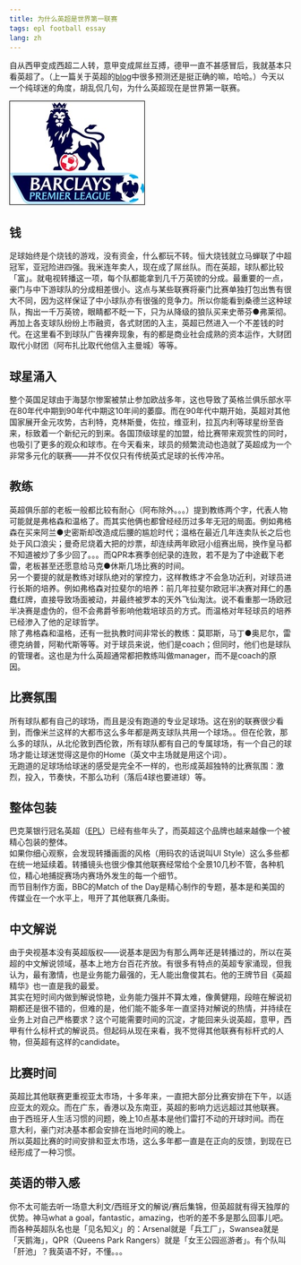 ```yaml
---
title: 为什么英超是世界第一联赛
tags: epl football essay
lang: zh
---
```


自从西甲变成西超二人转，意甲变成屌丝互搏，德甲一直不甚感冒后，我就基本只看英超了。（上一篇关于英超的[blog](http://www.lifebackup.cn/match-of-the-day-return.html)中很多预测还是挺正确的嘛，哈哈。）今天以一个纯球迷的角度，胡乱侃几句，为什么英超现在是世界第一联赛。

![](/images/201301/barclaysepl.jpg)

<!--more-->

## 钱

足球始终是个烧钱的游戏，没有资金，什么都玩不转。恒大烧钱就立马蝉联了中超冠军，亚冠险进四强。我米连年卖人，现在成了屌丝队。而在英超，球队都比较「富」。就电视转播这一项，每个队都能拿到几千万英镑的分成。最重要的一点，豪门与中下游球队的分成相差很小。这点与某些联赛将豪门比赛单独打包出售有很大不同，因为这样保证了中小球队亦有很强的竞争力。所以你能看到桑德兰这种球队，掏出一千万英镑，眼睛都不眨一下，只为从降级的狼队买来史蒂芬●弗莱彻。再加上各支球队纷纷上市融资，各式财团的入主，英超已然进入一个不差钱的时代。在这里看不到球队广告裸奔现象，有的都是商业社会成熟的资本运作，大财团取代小财团（阿布扎比取代他信入主曼城）等等。

## 球星涌入

整个英国足球由于海瑟尔惨案被禁止参加欧战多年，这也导致了英格兰俱乐部水平在80年代中期到90年代中期这10年间的萎靡。而在90年代中期开始，英超对其他国家展开金元攻势，古利特，克林斯曼，佐拉，维亚利，拉瓦内利等球星纷至沓来，标致着一个新纪元的到来。各国顶级球星的加盟，给比赛带来观赏性的同时，也吸引了更多的观众和球市。在今天看来，球员的频繁流动也造就了英超成为一个非常多元化的联赛——并不仅仅只有传统英式足球的长传冲吊。

## 教练

英超俱乐部的老板一般都比较有耐心（阿布除外。。。）提到教练两个字，代表人物可能就是弗格森和温格了。而其实他俩也都曾经经历过多年无冠的局面。例如弗格森在买来阿兰●史密斯却改造成后腰的尴尬时代；温格在最近几年连卖队长之后也处于风口浪尖；曼奇尼烧着大把的炒票，却连续两年欧冠小组赛出局，换作皇马都不知道被炒了多少回了。。。而QPR本赛季创纪录的连败，若不是为了中途截下老雷，老板甚至还愿意给马克●休斯几场比赛的时间。      
另一个要提的就是教练对球队绝对的掌控力，这样教练才不会急功近利，对球员进行长斯的培养。例如弗格森对拉斐尔的培养：前几年拉斐尔欧冠半决赛对拜仁的愚蠢红牌，直接导致场面被动，并最终被罗本的天外飞仙淘汰。说不看重那一场欧冠半决赛是虚伪的，但不会弗爵爷影响他栽培球员的方式。而温格对年轻球员的培养已经渗入了他的足球哲学。       
除了弗格森和温格，还有一批执教时间非常长的教练：莫耶斯，马丁●奥尼尔，雷德克纳普，阿勒代斯等等。对于球员来说，他们是coach；但同时，他们也是球队的管理者。这也是为什么英超通常都把教练叫做manager，而不是coach的原因。

## 比赛氛围

所有球队都有自己的球场，而且是没有跑道的专业足球场。这在别的联赛很少看到，而像米兰这样的大都市这么多年都是两支球队共用一个球场。。但在伦敦，那么多的球队，从北伦敦到西伦敦，所有球队都有自己的专属球场，有一个自己的球场才能让球迷觉得这是你的Home（英文中主场就是用这个词）。     
无跑道的足球场给球迷的感受是完全不一样的，也形成英超独特的比赛氛围：激烈，投入，节奏快，不那么功利（落后4球也要进球）等。

## 整体包装

巴克莱银行冠名英超（[EPL](http://www.premierleague.com/)）已经有些年头了，而英超这个品牌也越来越像一个被精心包装的整体。      
如果你细心观察，会发现转播画面的风格（用码农的话说叫UI Style）这么多些都在统一地延续着。转播镜头也很少像其他联赛经常给个全景10几秒不管，各种机位，精心地捕捉赛场内赛场外发生的每一个细节。      
而节目制作方面，BBC的Match of the Day是精心制作的专题，基本是和美国的传媒业在一个水平上，甩开了其他联赛几条街。

## 中文解说

由于央视基本没有英超版权——说基本是因为有那么两年还是转播过的，所以在英超的中文解说领域，基本上地方台百花齐放。有很多有特点的英超专家涌现，但我认为，最有激情，也是业务能力最强的，无人能出詹俊其右。他的王牌节目《英超精华》也一直是我的最爱。     
其实在短时间内做到解说惊艳，业务能力强并不算太难，像黄健翔，段暄在解说初期都还是很不错的，但难的是，他们能不能多年一直坚持对解说的热情，并持续在业务上对自己严格要求？这个可能需要时间的沉淀，才能回来头说英超，意甲，西甲有什么标杆式的解说员。但起码从现在来看，我不觉得其他联赛有标杆式的人物，但英超有这样的candidate。

## 比赛时间

英超比其他联赛更重视亚太市场，十多年来，一直把大部分比赛安排在下午，以适应亚太的观众。而在广东，香港以及东南亚，英超的影响力远远超过其他联赛。     
由于西班牙人生活习惯的问题，晚上10点基本是他们雷打不动的开球时间。而在意大利，豪门对决基本都会安排在当地时间的晚上。      
所以英超比赛的时间安排和亚太市场，这么多年都一直是在正向的反馈，到现在已经形成了一种习惯。

## 英语的带入感

你不太可能去听一场意大利文/西班牙文的解说/赛后集锦，但英超就有得天独厚的优势。神马what a goal，fantastic，amazing，也听的差不多是那么回事儿吧。     
而各种英超队名也是「见名知义」的：Arsenal就是「兵工厂」，Swansea就是「天鹅海」，QPR（Queens Park Rangers）就是「女王公园巡游者」。有个队叫「肝池」？我英语不好，不懂。。。
